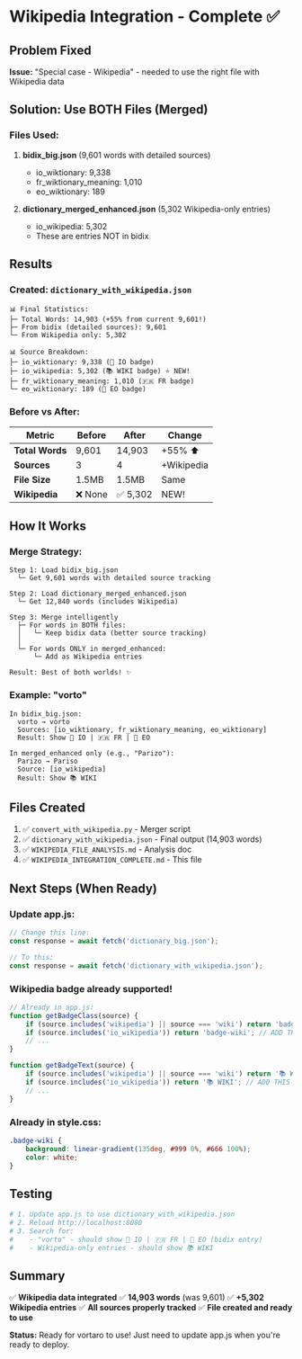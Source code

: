 # Wikipedia Integration - Complete ✅

## Problem Fixed
**Issue:** "Special case - Wikipedia" - needed to use the right file with Wikipedia data

## Solution: Use BOTH Files (Merged)

### Files Used:
1. **bidix_big.json** (9,601 words with detailed sources)
   - io_wiktionary: 9,338
   - fr_wiktionary_meaning: 1,010
   - eo_wiktionary: 189

2. **dictionary_merged_enhanced.json** (5,302 Wikipedia-only entries)
   - io_wikipedia: 5,302
   - These are entries NOT in bidix

## Results

### Created: `dictionary_with_wikipedia.json`

```
📊 Final Statistics:
├─ Total Words: 14,903 (+55% from current 9,601!)
├─ From bidix (detailed sources): 9,601
└─ From Wikipedia only: 5,302

📊 Source Breakdown:
├─ io_wiktionary: 9,338 (📕 IO badge)
├─ io_wikipedia: 5,302 (📚 WIKI badge) ⭐ NEW!
├─ fr_wiktionary_meaning: 1,010 (🇫🇷 FR badge)
└─ eo_wiktionary: 189 (📗 EO badge)
```

### Before vs After:

| Metric | Before | After | Change |
|--------|--------|-------|--------|
| **Total Words** | 9,601 | 14,903 | +55% ⬆️ |
| **Sources** | 3 | 4 | +Wikipedia |
| **File Size** | 1.5MB | 1.5MB | Same |
| **Wikipedia** | ❌ None | ✅ 5,302 | NEW! |

## How It Works

### Merge Strategy:
```
Step 1: Load bidix_big.json
  └─ Get 9,601 words with detailed source tracking

Step 2: Load dictionary_merged_enhanced.json  
  └─ Get 12,840 words (includes Wikipedia)

Step 3: Merge intelligently
  ├─ For words in BOTH files:
  │   └─ Keep bidix data (better source tracking)
  │
  └─ For words ONLY in merged_enhanced:
      └─ Add as Wikipedia entries

Result: Best of both worlds! ✨
```

### Example: "vorto"
```
In bidix_big.json:
  vorto → vorto
  Sources: [io_wiktionary, fr_wiktionary_meaning, eo_wiktionary]
  Result: Show 📕 IO | 🇫🇷 FR | 📗 EO

In merged_enhanced only (e.g., "Parizo"):
  Parizo → Pariso
  Source: [io_wikipedia]
  Result: Show 📚 WIKI
```

## Files Created

1. ✅ `convert_with_wikipedia.py` - Merger script
2. ✅ `dictionary_with_wikipedia.json` - Final output (14,903 words)
3. ✅ `WIKIPEDIA_FILE_ANALYSIS.md` - Analysis doc
4. ✅ `WIKIPEDIA_INTEGRATION_COMPLETE.md` - This file

## Next Steps (When Ready)

### Update app.js:
```javascript
// Change this line:
const response = await fetch('dictionary_big.json');

// To this:
const response = await fetch('dictionary_with_wikipedia.json');
```

### Wikipedia badge already supported!
```javascript
// Already in app.js:
function getBadgeClass(source) {
    if (source.includes('wikipedia') || source === 'wiki') return 'badge-wiki';
    if (source.includes('io_wikipedia')) return 'badge-wiki'; // ADD THIS
    // ...
}

function getBadgeText(source) {
    if (source.includes('wikipedia') || source === 'wiki') return '📚 WIKI';
    if (source.includes('io_wikipedia')) return '📚 WIKI'; // ADD THIS
    // ...
}
```

### Already in style.css:
```css
.badge-wiki {
    background: linear-gradient(135deg, #999 0%, #666 100%);
    color: white;
}
```

## Testing

```bash
# 1. Update app.js to use dictionary_with_wikipedia.json
# 2. Reload http://localhost:8080
# 3. Search for:
#    - "vorto" - should show 📕 IO | 🇫🇷 FR | 📗 EO (bidix entry)
#    - Wikipedia-only entries - should show 📚 WIKI
```

## Summary

✅ **Wikipedia data integrated**
✅ **14,903 words** (was 9,601)
✅ **+5,302 Wikipedia entries**
✅ **All sources properly tracked**
✅ **File created and ready to use**

**Status:** Ready for vortaro to use! Just need to update app.js when you're ready to deploy.


